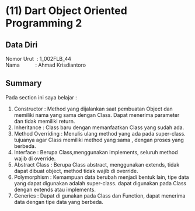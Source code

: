 # (11) Dart Object Oriented Programming 2

## Data Diri
Nomor Urut &nbsp;: 1_002FLB_44 <br>
Nama &emsp;&emsp;&ensp;&nbsp;: Ahmad Krisdiantoro

## Summary
Pada section ini saya belajar : 
1. Constructor : Method yang dijalankan saat pembuatan Object dan memiliki nama yang sama dengan Class. Dapat menerima parameter dan tidak memiliki return.
2. Inheritance : Class baru dengan memanfaatkan Class yang sudah ada. 
3. Method Overriding : Menulis ulang method yang ada pada super-class. tujuanya agar Class memiliki method yang sama , dengan proses yang berbeda.
4. Interface : Berupa Class,menggunakan implements, seluruh method wajib di override.
5. Abstract Class : Berupa Class abstract, menggunakan extends, tidak dapat dibuat object, method tidak wajib di override.
6. Polymorphism : Kemampuan data berubah menjadi bentuk lain, tipe data yang dapat digunakan adalah super-class. dapat digunakan pada Class dengan extends atau implements.
7. Generics : Dapat di gunakan pada Class dan Function, dapat menerima data dengan tipe data yang berbeda.